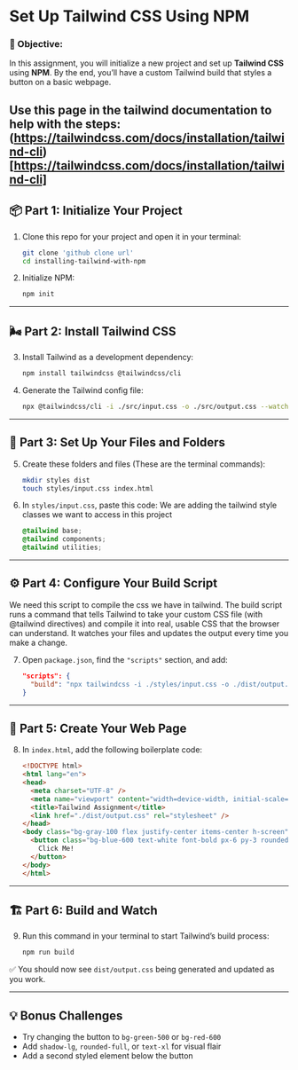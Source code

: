 # Set Up Tailwind CSS Using NPM

### 🎯 Objective:
In this assignment, you will initialize a new project and set up **Tailwind CSS** using **NPM**. By the end, you’ll have a custom Tailwind build that styles a button on a basic webpage.

Use this page in the tailwind documentation to help with the steps: (https://tailwindcss.com/docs/installation/tailwind-cli)[https://tailwindcss.com/docs/installation/tailwind-cli]
---

## 📦 Part 1: Initialize Your Project

1. Clone this repo for your project and open it in your terminal:
   ```bash
   git clone 'github clone url'
   cd installing-tailwind-with-npm
   ```

2. Initialize NPM:
   ```bash
   npm init
   ```

---

## 🌬️ Part 2: Install Tailwind CSS

3. Install Tailwind as a development dependency:
   ```bash
   npm install tailwindcss @tailwindcss/cli
   ```

4. Generate the Tailwind config file:
   ```bash
   npx @tailwindcss/cli -i ./src/input.css -o ./src/output.css --watch
   ```

---

## 🧱 Part 3: Set Up Your Files and Folders

5. Create these folders and files (These are the terminal commands):
   ```bash
   mkdir styles dist
   touch styles/input.css index.html
   ```

6. In `styles/input.css`, paste this code:
   We are adding the tailwind style classes we want to access in this project
   ```css
   @tailwind base;
   @tailwind components;
   @tailwind utilities;
   ```

---

## ⚙️ Part 4: Configure Your Build Script
We need this script to compile the css we have in tailwind. The build script runs a command that tells Tailwind to take your custom CSS file (with @tailwind directives) and compile it into real, usable CSS that the browser can understand. It watches your files and updates the output every time you make a change.

7. Open `package.json`, find the `"scripts"` section, and add:

   ```json
   "scripts": {
     "build": "npx tailwindcss -i ./styles/input.css -o ./dist/output.css --watch"
   }
   ```

---

## 🧪 Part 5: Create Your Web Page

8. In `index.html`, add the following boilerplate code:

   ```html
   <!DOCTYPE html>
   <html lang="en">
   <head>
     <meta charset="UTF-8" />
     <meta name="viewport" content="width=device-width, initial-scale=1.0" />
     <title>Tailwind Assignment</title>
     <link href="./dist/output.css" rel="stylesheet" />
   </head>
   <body class="bg-gray-100 flex justify-center items-center h-screen">
     <button class="bg-blue-600 text-white font-bold px-6 py-3 rounded hover:bg-blue-700 transition">
       Click Me!
     </button>
   </body>
   </html>
   ```

---

## 🏗️ Part 6: Build and Watch

9. Run this command in your terminal to start Tailwind’s build process:

   ```bash
   npm run build
   ```

✅ You should now see `dist/output.css` being generated and updated as you work.

---

## 💡 Bonus Challenges

- Try changing the button to `bg-green-500` or `bg-red-600`
- Add `shadow-lg`, `rounded-full`, or `text-xl` for visual flair
- Add a second styled element below the button
